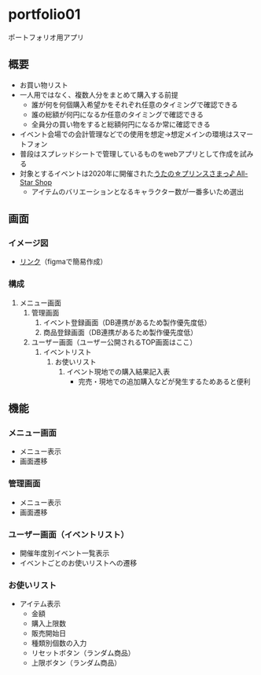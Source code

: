 # portfolio01
ポートフォリオ用アプリ

## 概要

- お買い物リスト
- 一人用ではなく、複数人分をまとめて購入する前提
  - 誰が何を何個購入希望かをそれぞれ任意のタイミングで確認できる
  - 誰の総額が何円になるか任意のタイミングで確認できる
  - 全員分の買い物をすると総額何円になるか常に確認できる
- イベント会場での会計管理などでの使用を想定→想定メインの環境はスマートフォン
- 普段はスプレッドシートで管理しているものをwebアプリとして作成を試みる
- 対象とするイベントは2020年に開催された[うたの☆プリンスさまっ♪ All-Star Shop](https://www.utapri.com/allstarshop/)
  - アイテムのバリエーションとなるキャラクター数が一番多いため選出

## 画面

### イメージ図

- <a href="[URL](https://www.figma.com/proto/kMeZXP4Le6tEgsu4irMmKe/%E3%81%8A%E4%BD%BF%E3%81%84%E3%83%AA%E3%82%B9%E3%83%88?type=design&node-id=27-299&t=ocmVMsSHyGoJUkCI-1&scaling=scale-down&page-id=0%3A1&mode=design)" target="_blank" rel="noopener noreferrer">リンク</a>（figmaで簡易作成）

### 構成
1. メニュー画面
   1. 管理画面
      1. イベント登録画面（DB連携があるため製作優先度低）
      2. 商品登録画面（DB連携があるため製作優先度低）
   2. ユーザー画面（ユーザー公開されるTOP画面はここ）
      1. イベントリスト
         1. お使いリスト
            1. イベント現地での購入結果記入表
                - 完売・現地での追加購入などが発生するためあると便利

## 機能

### メニュー画面

- メニュー表示
- 画面遷移

### 管理画面

- メニュー表示
- 画面遷移

### ユーザー画面（イベントリスト）

- 開催年度別イベント一覧表示
- イベントごとのお使いリストへの遷移

### お使いリスト

- アイテム表示
  - 金額
  - 購入上限数
  - 販売開始日
  - 種類別個数の入力
  - リセットボタン（ランダム商品）
  - 上限ボタン（ランダム商品）